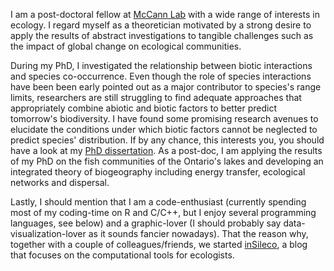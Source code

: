 I am a post-doctoral fellow at [McCann Lab](https://www.mccannlab.org) with
a wide range of interests in ecology. I regard myself as a theoretician
motivated by a strong desire to apply the results of abstract
investigations to tangible challenges such as the impact of global change
on ecological communities.  

During my PhD, I investigated the relationship between biotic interactions and
species co-occurrence. Even though the role of species interactions have been
been early pointed out as a major contributor to species's range limits, researchers are still struggling to find adequate approaches that appropriately
combine abiotic and biotic factors to better predict tomorrow's biodiversity. I have found some promising research avenues to elucidate the conditions under which biotic factors cannot be neglected to predict species' distribution. If by any chance, this interests you, you should have a look at my [PhD dissertation](/pdf/thesekc.pdf). As a post-doc, I am applying the results of my PhD on the fish communities of the Ontario's lakes and developing an integrated theory of biogeography including energy transfer, ecological networks and dispersal.


Lastly, I should mention that I am a code-enthusiast (currently spending most of
my coding-time on R and C/C++, but I enjoy several programming languages, see below) and a graphic-lover (I should probably say data-visualization-lover as it sounds fancier nowadays). That the reason why, together with a couple of colleagues/friends, we started [inSileco](https://insileco.github.io/), a blog that focuses on the computational tools for ecologists.
